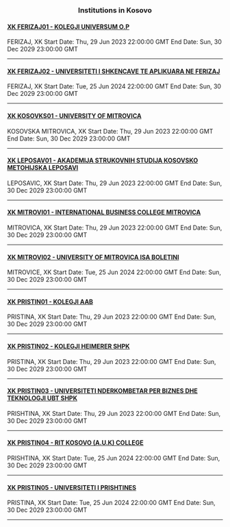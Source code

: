 <h3 align="center">Institutions in Kosovo</h3>

<h4><a href="//www.universum-ks.org">XK FERIZAJ01 - KOLEGJI UNIVERSUM O.P</a></h4>
FERIZAJ, XK
Start Date: Thu, 29 Jun 2023 22:00:00 GMT
End Date: Sun, 30 Dec 2029 23:00:00 GMT

---
<h4><a href="//www.ushaf.net">XK FERIZAJ02 - UNIVERSITETI I SHKENCAVE TE APLIKUARA NE FERIZAJ</a></h4>
FERIZAJ, XK
Start Date: Tue, 25 Jun 2024 22:00:00 GMT
End Date: Sun, 30 Dec 2029 23:00:00 GMT

---
<h4><a href="//www.pr.ac.rs">XK KOSOVKS01 - UNIVERSITY OF MITROVICA</a></h4>
KOSOVSKA MITROVICA, XK
Start Date: Thu, 29 Jun 2023 22:00:00 GMT
End Date: Sun, 30 Dec 2029 23:00:00 GMT

---
<h4><a href="https://www.akademijakm.edu.rs/">XK LEPOSAV01 - AKADEMIJA STRUKOVNIH STUDIJA KOSOVSKO METOHIJSKA LEPOSAVI</a></h4>
LEPOSAVIC, XK
Start Date: Thu, 29 Jun 2023 22:00:00 GMT
End Date: Sun, 30 Dec 2029 23:00:00 GMT

---
<h4><a href="//www.ibcmitrovica.eu">XK MITROVI01 - INTERNATIONAL BUSINESS COLLEGE MITROVICA</a></h4>
MITROVICA, XK
Start Date: Thu, 29 Jun 2023 22:00:00 GMT
End Date: Sun, 30 Dec 2029 23:00:00 GMT

---
<h4><a href="//www.umib.net">XK MITROVI02 - UNIVERSITY OF MITROVICA ISA BOLETINI</a></h4>
MITROVICE, XK
Start Date: Tue, 25 Jun 2024 22:00:00 GMT
End Date: Sun, 30 Dec 2029 23:00:00 GMT

---
<h4><a href="https://aab-edu.net/">XK PRISTIN01 - KOLEGJI AAB</a></h4>
PRISTINA, XK
Start Date: Thu, 29 Jun 2023 22:00:00 GMT
End Date: Sun, 30 Dec 2029 23:00:00 GMT

---
<h4><a href="https://kolegji-heimerer.eu/sq/ballina/">XK PRISTIN02 - KOLEGJI HEIMERER SHPK</a></h4>
PRISTINA, XK
Start Date: Thu, 29 Jun 2023 22:00:00 GMT
End Date: Sun, 30 Dec 2029 23:00:00 GMT

---
<h4><a href="//www.ubt-uni.net">XK PRISTIN03 - UNIVERSITETI NDERKOMBETAR PER BIZNES DHE TEKNOLOGJI UBT SHPK</a></h4>
PRISHTINA, XK
Start Date: Thu, 29 Jun 2023 22:00:00 GMT
End Date: Sun, 30 Dec 2029 23:00:00 GMT

---
<h4><a href="https://kosovo.rit.edu/">XK PRISTIN04 - RIT KOSOVO (A.U.K) COLLEGE</a></h4>
PRISHTINA, XK
Start Date: Tue, 25 Jun 2024 22:00:00 GMT
End Date: Sun, 30 Dec 2029 23:00:00 GMT

---
<h4><a href="//www.uni-pr.edu">XK PRISTIN05 - UNIVERSITETI I PRISHTINES</a></h4>
PRISTINA, XK
Start Date: Tue, 25 Jun 2024 22:00:00 GMT
End Date: Sun, 30 Dec 2029 23:00:00 GMT

---
